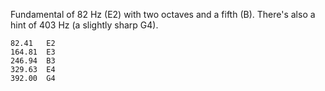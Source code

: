 Fundamental of 82 Hz (E2) with two octaves and a fifth (B). There's also a
hint of 403 Hz (a slightly sharp G4).

```
82.41	E2
164.81	E3
246.94	B3
329.63	E4
392.00	G4
```
